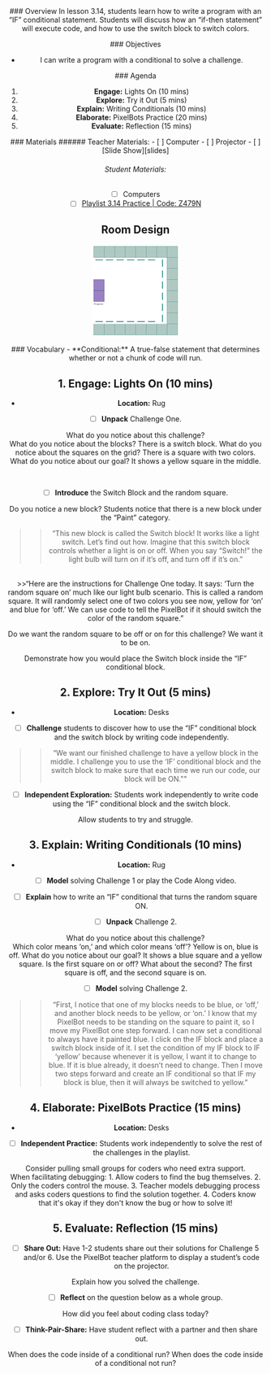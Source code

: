 <header class='header' title='Writing Conditionals' subtitle='Lesson 3.14'/>

<notable>
<iconp src='/icons/activity.png'>### Overview</iconp>
In lesson 3.14, students learn how to write a program with an “IF” conditional statement. Students will discuss how an “if-then statement” will execute code, and how to use the switch block to switch colors.

<iconp src='/icons/objectives.png'>### Objectives</iconp>
- I can write a program with a conditional to solve a challenge.

<iconp src='/icons/agenda.png'>### Agenda</iconp>
1. **Engage:** Lights On (10 mins)
1. **Explore:** Try it Out (5 mins)
1. **Explain:** Writing Conditionals (10 mins)
1. **Elaborate:** PixelBots Practice (20 mins)
1. **Evaluate:** Reflection (15 mins)

<note>
<iconp src='/icons/materials.png'>### Materials</iconp>
###### Teacher Materials:
- [ ] Computer
- [ ] Projector
- [ ] [Slide Show][slides]

###### Student Materials:
- [ ] Computers
- [ ] [Playlist 3.14 Practice | Code: Z479N][playlist]
</note>

## Room Design
![room](/images/layout-online.png)

<note>
<iconp src='/icons/vocab.png'>### Vocabulary</iconp>
- **Conditional:**  A true-false statement that determines whether or not a chunk of code will run.
</note>

<pagebreak/>

## 1. Engage: Lights On (10 mins)
- **Location:** Rug

- [ ] **Unpack** Challenge One.

<iconp type='question'>What do you notice about this challenge?</iconp>
<br/>
<iconp type='question'>What do you notice about the blocks?</iconp>
<iconp type='answer'>There is a switch block.</iconp>
<iconp type='question'>What do you notice about the squares on the grid?</iconp>
<iconp type='answer'>There is a square with two colors.</iconp>
<iconp type='question'>What do you notice about our goal?</iconp>
<iconp type='answer'>It shows a yellow square in the middle.</iconp>

<br/>

- [ ] **Introduce** the Switch Block and the random square.

<iconp type='question'>Do you notice a new block?</iconp>
<iconp type='answer'>Students notice that there is a new block under the “Paint” category.</iconp>
<br/>
>>“This new block is called the Switch block! It works like a light switch. Let’s find out how. Imagine that this switch block controls whether a light is on or off. When you say “Switch!” the light bulb will turn on if it’s off, and turn off if it’s on.”

<br/>
>>“Here are the instructions for Challenge One today. It says: ‘Turn the random square on’ much like our light bulb scenario. This is called a random square. It will randomly select one of two colors you see now, yellow for ‘on’ and blue for ‘off.’ We can use code to tell the PixelBot if it should switch the color of the random square.”

<br/>

<iconp type='question'>Do we want the random square to be off or on for this challenge?</iconp>
<iconp type='answer'>We want it to be on.</iconp>

<note type='tip'>
Demonstrate how you would place the Switch block inside the “IF” conditional block.
</note>

## 2. Explore: Try It Out (5 mins)
- **Location:** Desks

- [ ] **Challenge** students to discover how to use the “IF” conditional block and the switch block by writing code independently.
>>“We want our finished challenge to have a yellow block in the middle. I challenge you to use the ‘IF’ conditional block and the switch block to make sure that each time we run our code, our block will be ON.""

- [ ] **Independent Exploration:** Students work independently to write code using the “IF” conditional block and the switch block.

<note type='tip'>
Allow students to try and struggle.
</note>

## 3. Explain: Writing Conditionals (10 mins)
- **Location:** Rug

- [ ] **Model** solving Challenge 1 or play the Code Along video.

- [ ] **Explain** how to write an “IF” conditional that turns the random square ON.

- [ ] **Unpack** Challenge 2.

<iconp type='question'>What do you notice about this challenge?</iconp>
<br/>
<iconp type='question'>Which color means ‘on,’ and which color means ‘off’?</iconp>
<iconp type='answer'>Yellow is on, blue is off.</iconp>
<iconp type='question'>What do you notice about our goal?</iconp>
<iconp type='answer'>It shows a blue square and a yellow square.</iconp>
<iconp type='question'>Is the first square on or off? What about the second?</iconp>
<iconp type='answer'>The first square is off, and the second square is on.</iconp>
<br/>

- [ ] **Model** solving Challenge 2.
>>“First, I notice that one of my blocks needs to be blue, or ‘off,’ and another block needs to be yellow, or ‘on.’ I know that my PixelBot needs to be standing on the square to paint it, so I move my PixelBot one step forward. I can now set a conditional to always have it painted blue. I click on the IF block and place a switch block inside of it. I set the condition of my IF block to IF ‘yellow’ because whenever it is yellow, I want it to change to blue. If it is blue already, it doesn’t need to change. Then I move two steps forward and create an IF conditional so that IF my block is blue, then it will always be switched to yellow.”

## 4. Elaborate: PixelBots Practice (15 mins)
- **Location:** Desks

- [ ] **Independent Practice:** Students work independently to solve the rest of the challenges in the playlist.
<note type='tip'>
Consider pulling small groups for coders who need extra support.
<br/>
When facilitating debugging:
1. Allow coders to find the bug themselves.
2. Only the coders control the mouse.
3. Teacher models debugging process and asks coders questions to find the solution together.
4. Coders know that it's okay if they don't know the bug or how to solve it!
</note>

## 5. Evaluate: Reflection (15 mins)
- [ ] **Share Out:** Have 1-2 students share out their solutions for Challenge 5 and/or 6. Use the PixelBot teacher platform to display a student’s code on the projector.

<iconp type='question'>Explain how you solved the challenge.</iconp>
<br/>
- [ ] **Reflect** on the question below as a whole group.

<iconp type='question'>How did you feel about coding class today?</iconp>
<br/>
- [ ] **Think-Pair-Share:** Have student reflect with a partner and then share out.

<iconp type='question'>When does the code inside of a conditional run?</iconp>
<iconp type='question'>When does the code inside of a conditional not run?</iconp>

</notable>

[slides]: https://docs.google.com/presentation/d/1ZphgEtL4ihE8zadFnMbdAjelbzg997WZotbMBntzGw0/edit?usp=sharing
[playlist]: http://www.pixelbots.io/Z479N
